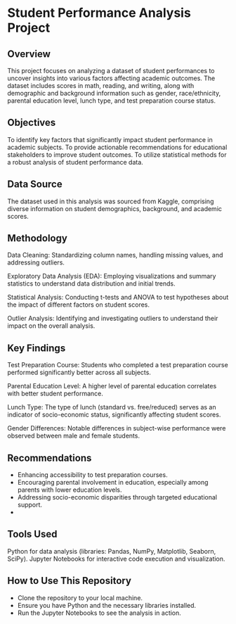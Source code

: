 # Student Performance Analysis Project

## Overview

This project focuses on analyzing a dataset of student performances to uncover insights into various factors affecting academic outcomes. The dataset includes scores in math, reading, and writing, along with demographic and background information such as gender, race/ethnicity, parental education level, lunch type, and test preparation course status.

## Objectives

To identify key factors that significantly impact student performance in academic subjects.
To provide actionable recommendations for educational stakeholders to improve student outcomes.
To utilize statistical methods for a robust analysis of student performance data.

## Data Source

The dataset used in this analysis was sourced from Kaggle, comprising diverse information on student demographics, background, and academic scores.

## Methodology

Data Cleaning: Standardizing column names, handling missing values, and addressing outliers.

Exploratory Data Analysis (EDA): Employing visualizations and summary statistics to understand data distribution and initial trends.

Statistical Analysis: Conducting t-tests and ANOVA to test hypotheses about the impact of different factors on student scores.

Outlier Analysis: Identifying and investigating outliers to understand their impact on the overall analysis.

## Key Findings

Test Preparation Course: Students who completed a test preparation course performed significantly better across all subjects.

Parental Education Level: A higher level of parental education correlates with better student performance.

Lunch Type: The type of lunch (standard vs. free/reduced) serves as an indicator of socio-economic status, significantly affecting student scores.

Gender Differences: Notable differences in subject-wise performance were observed between male and female students.

## Recommendations

- Enhancing accessibility to test preparation courses.
- Encouraging parental involvement in education, especially among parents with lower education levels.
- Addressing socio-economic disparities through targeted educational support.
- 
## Tools Used

Python for data analysis (libraries: Pandas, NumPy, Matplotlib, Seaborn, SciPy).
Jupyter Notebooks for interactive code execution and visualization.

## How to Use This Repository
- Clone the repository to your local machine.
- Ensure you have Python and the necessary libraries installed.
- Run the Jupyter Notebooks to see the analysis in action.
